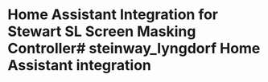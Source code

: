 # Home Assistant Integration for Stewart SL Screen Masking Controller# steinway_lyngdorf Home Assistant integration
